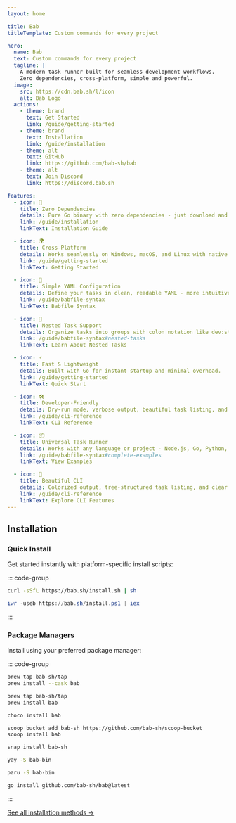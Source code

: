 ```yaml
---
layout: home

title: Bab
titleTemplate: Custom commands for every project

hero:
  name: Bab
  text: Custom commands for every project
  tagline: |
    A modern task runner built for seamless development workflows.
    Zero dependencies, cross-platform, simple and powerful.
  image:
    src: https://cdn.bab.sh/l/icon
    alt: Bab Logo
  actions:
    - theme: brand
      text: Get Started
      link: /guide/getting-started
    - theme: brand
      text: Installation
      link: /guide/installation
    - theme: alt
      text: GitHub
      link: https://github.com/bab-sh/bab
    - theme: alt
      text: Join Discord
      link: https://discord.bab.sh

features:
  - icon: 🚀
    title: Zero Dependencies
    details: Pure Go binary with zero dependencies - just download and run.
    link: /guide/installation
    linkText: Installation Guide

  - icon: 🌍
    title: Cross-Platform
    details: Works seamlessly on Windows, macOS, and Linux with native shell execution.
    link: /guide/getting-started
    linkText: Getting Started

  - icon: 📝
    title: Simple YAML Configuration
    details: Define your tasks in clean, readable YAML - more intuitive than Makefiles.
    link: /guide/babfile-syntax
    linkText: Babfile Syntax

  - icon: 🎯
    title: Nested Task Support
    details: Organize tasks into groups with colon notation like dev:start and test:unit.
    link: /guide/babfile-syntax#nested-tasks
    linkText: Learn About Nested Tasks

  - icon: ⚡
    title: Fast & Lightweight
    details: Built with Go for instant startup and minimal overhead.
    link: /guide/getting-started
    linkText: Quick Start

  - icon: 🛠️
    title: Developer-Friendly
    details: Dry-run mode, verbose output, beautiful task listing, and intuitive CLI.
    link: /guide/cli-reference
    linkText: CLI Reference

  - icon: 📦
    title: Universal Task Runner
    details: Works with any language or project - Node.js, Go, Python, and more.
    link: /guide/babfile-syntax#complete-examples
    linkText: View Examples

  - icon: 🎨
    title: Beautiful CLI
    details: Colorized output, tree-structured task listing, and clear error messages.
    link: /guide/cli-reference
    linkText: Explore CLI Features
---
```


## Installation

### Quick Install

Get started instantly with platform-specific install scripts:

::: code-group

```bash [macOS/Linux]
curl -sSfL https://bab.sh/install.sh | sh
```

```powershell [Windows]
iwr -useb https://bab.sh/install.ps1 | iex
```

:::

### Package Managers

Install using your preferred package manager:

::: code-group

```bash [Homebrew Cask]
brew tap bab-sh/tap
brew install --cask bab
```

```bash [Homebrew]
brew tap bab-sh/tap
brew install bab
```

```powershell [Chocolatey]
choco install bab
```

```bash [Scoop]
scoop bucket add bab-sh https://github.com/bab-sh/scoop-bucket
scoop install bab
```

```bash [Snap]
snap install bab-sh
```

```bash [yay]
yay -S bab-bin
```

```bash [paru]
paru -S bab-bin
```

```bash [Go]
go install github.com/bab-sh/bab@latest
```

:::

[See all installation methods →](/guide/installation)
